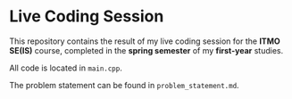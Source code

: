 # Live Coding Session

This repository contains the result of my live coding session for the **ITMO SE(IS)** course, completed in the **spring semester** of my **first-year** studies.

All code is located in `main.cpp`.

The problem statement can be found in `problem_statement.md`.